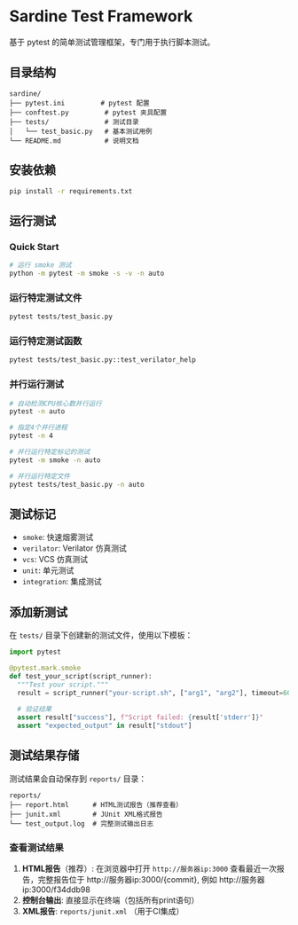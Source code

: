 # Sardine Test Framework

基于 pytest 的简单测试管理框架，专门用于执行脚本测试。

## 目录结构

```
sardine/
├── pytest.ini         # pytest 配置
├── conftest.py         # pytest 夹具配置
├── tests/              # 测试目录
│   └── test_basic.py   # 基本测试用例
└── README.md           # 说明文档
```

## 安装依赖

```bash
pip install -r requirements.txt
```

## 运行测试

<!-- ### 运行所有测试
```bash
cd voyager-test/scripts/sardine
pytest
``` -->

### Quick Start
```bash
# 运行 smoke 测试
python -m pytest -m smoke -s -v -n auto
```

### 运行特定测试文件
```bash
pytest tests/test_basic.py
```

### 运行特定测试函数
```bash
pytest tests/test_basic.py::test_verilator_help
```

### 并行运行测试
```bash
# 自动检测CPU核心数并行运行
pytest -n auto

# 指定4个并行进程
pytest -n 4

# 并行运行特定标记的测试
pytest -m smoke -n auto

# 并行运行特定文件
pytest tests/test_basic.py -n auto
```

## 测试标记

- `smoke`: 快速烟雾测试
- `verilator`: Verilator 仿真测试
- `vcs`: VCS 仿真测试
- `unit`: 单元测试
- `integration`: 集成测试

## 添加新测试

在 `tests/` 目录下创建新的测试文件，使用以下模板：

```python
import pytest

@pytest.mark.smoke
def test_your_script(script_runner):
  """Test your script."""
  result = script_runner("your-script.sh", ["arg1", "arg2"], timeout=60)
  
  # 验证结果
  assert result["success"], f"Script failed: {result['stderr']}"
  assert "expected_output" in result["stdout"]
```

## 测试结果存储

测试结果会自动保存到 `reports/` 目录：

```
reports/
├── report.html      # HTML测试报告（推荐查看）
├── junit.xml        # JUnit XML格式报告
└── test_output.log  # 完整测试输出日志
```

### 查看测试结果

1. **HTML报告**（推荐）: 在浏览器中打开 `http://服务器ip:3000` 查看最近一次报告，完整报告位于 http://服务器ip:3000/{commit}, 例如 http://服务器ip:3000/f34ddb98
2. **控制台输出**: 直接显示在终端（包括所有print语句）
3. **XML报告**: `reports/junit.xml` （用于CI集成）
